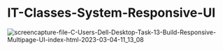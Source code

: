 # IT-Classes-System-Responsive-UI

![screencapture-file-C-Users-Dell-Desktop-Task-13-Build-Responsive-Multipage-UI-index-html-2023-03-04-11_13_08](https://user-images.githubusercontent.com/120628111/222943674-afa034f9-8ed2-43e7-a18a-7968eca683cc.png)
